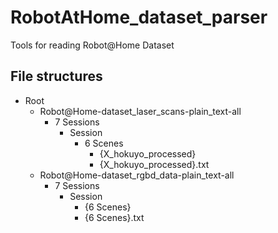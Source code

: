 # RobotAtHome_dataset_parser
Tools for reading Robot@Home Dataset

## File structures

* Root
    * Robot@Home-dataset_laser_scans-plain_text-all
        * 7 Sessions
            * Session
                * 6 Scenes
                    * {X_hokuyo_processed}
                    * {X_hokuyo_processed}.txt
    * Robot@Home-dataset_rgbd_data-plain_text-all
        * 7 Sessions
            * Session
                * {6 Scenes}
                * {6 Scenes}.txt